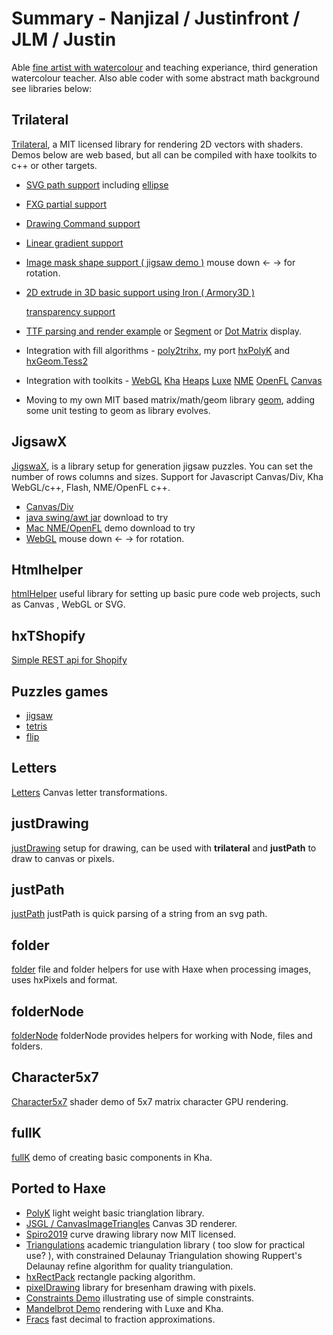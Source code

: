 # Summary - Nanjizal / Justinfront / JLM / Justin

Able [fine artist with watercolour](https://github.com/nanjizal/paintings/blob/master/index.md) and teaching experiance, third generation watercolour teacher. Also able coder with some abstract math background see libraries below:

## Trilateral

[Trilateral](https://github.com/nanjizal/Trilateral), a MIT licensed library for rendering 2D vectors with shaders.
Demos below are web based, but all can be compiled with haxe toolkits to c++ or other targets.

- [SVG path support](https://nanjizal.github.io/TrilateralBazaar/svgTest/build/html5/index.html) including [ellipse]( http://nanjizal.github.io/TrilateralBazaar/ellipticalArc/build/html5/index.html)
- [FXG partial support](https://nanjizal.github.io/TrilateralBazaar/fxgTest/build/html5/index.html)
- [Drawing Command support](https://nanjizal.github.io/TrilateralBazaar/demo/binWebGL/)
- [Linear gradient support](https://nanjizal.github.io/TrilateralBazaar/linearGradient/build/html5/index.html)
- [Image mask shape support ( jigsaw demo )](https://nanjizal.github.io/TrilateralBazaar/jigsawX/bin/) mouse down <- -> for rotation.
- [2D extrude in 3D basic support using Iron ( Armory3D )](https://nanjizal.github.io/Xperimental/trilateralIroning/bin/)

  [transparency support](https://nanjizal.github.io/transparentIron/bin/index.html)
- [TTF parsing and render example](https://nanjizal.github.io/Xperimental/hxTrueTypeTrilateral/bin/indexWebGL.html) or [Segment](https://nanjizal.github.io/TrilateralBazaar/segmentTest/build/html5/) or [Dot Matrix](https://nanjizal.github.io/TrilateralBazaar/dotMatrixTest/build/html5/index.html) display.

- Integration with fill algorithms - [poly2trihx](https://nanjizal.github.io/TrilateralBazaar/poly2trihxTest/build/html5/index.html), my port [hxPolyK](https://nanjizal.github.io/TrilateralBazaar/imageFill/build/html5/index.html) and [hxGeom.Tess2](https://nanjizal.github.io/Xperimental/svg3D/bin/index.html)

- Integration with toolkits - [WebGL](https://nanjizal.github.io/TrilateralBazaar/demo/binWebGL/)
[Kha](https://nanjizal.github.io/TrilateralBazaar/toolkitTest/build/html5/)
[Heaps](https://nanjizal.github.io/TrilateralBazaar/toolkitTest/binHeaps/)
[Luxe](https://nanjizal.github.io/TrilateralBazaar/toolkitTest/binLuxe/web/)
[NME](https://nanjizal.github.io/TrilateralBazaar/toolkitTest/binNme/jsprime/TestFlash/)
[OpenFL](https://nanjizal.github.io/TrilateralBazaar/toolkitTest/openFL/)
[Canvas](https://nanjizal.github.io/TrilateralBazaar/toolkitTest/binCanvas/?a=refresh)

- Moving to my own MIT based matrix/math/geom library [geom](https://github.com/nanjizal/geom/), adding some unit testing to geom as library evolves.

## JigsawX

[JigswaX](https://github.com/nanjizal/JigsawX), is a library setup for generation jigsaw puzzles.  You can set the number of rows columns and sizes.  Support for Javascript Canvas/Div, Kha WebGL/c++, Flash, NME/OpenFL c++.

- [Canvas/Div](https://rawgit.com/nanjizal/JigsawX/master/bin/JigsawDivtastic.html)
- [java swing/awt jar](https://github.com/nanjizal/JigsawX/blob/master/bin/JigsawxJava.jar) download to try
- [Mac NME/OpenFL](https://github.com/nanjizal/JigsawX/tree/master/bin/Jigsawx.app/Contents) demo download to try
- [WebGL](https://nanjizal.github.io/TrilateralBazaar/jigsawX/bin/) mouse down <- -> for rotation.

## Htmlhelper

[htmlHelper](https://github.com/nanjizal/htmlHelper) useful library for setting up basic pure code web projects, such as Canvas , WebGL or SVG.

## hxTShopify

[Simple REST api for Shopify](https://github.com/nanjizal/hxTShopify/)

## Puzzles games

  - [jigsaw](/README.md#JigsawX)
  - [tetris](https://github.com/nanjizal/PolyominoTriangles)
  - [flip](https://github.com/nanjizal/tryflipspin)  

## Letters
  
[Letters](https://github.com/nanjizal/Letters) Canvas letter transformations. 

## justDrawing

[justDrawing](https://github.com/nanjizal/justDrawing) setup for drawing, can be used with **trilateral** and **justPath** to draw to canvas or pixels.

## justPath

[justPath](https://github.com/nanjizal/justPath) justPath is quick parsing of a string from an svg path.

## folder

[folder](https://github.com/nanjizal/folder) file and folder helpers for use with Haxe when processing images, uses hxPixels and format.

## folderNode

[folderNode](https://github.com/nanjizal/folderNode) folderNode provides helpers for working with Node, files and folders.

## Character5x7

[Character5x7](https://github.com/nanjizal/Character5x7) shader demo of 5x7 matrix character GPU rendering.

## fullK

[fullK](https://nanjizal.github.io/fullK/bin/) demo of creating basic components in Kha.

## Ported to Haxe

- [PolyK]( https://github.com/nanjizal/hxPolyK ) light weight basic trianglation library.
- [JSGL / CanvasImageTriangles]( https://nanjizal.github.io/canvasImageTriangle/bin/index.html?update=2 ) Canvas 3D renderer.
- [Spiro2019](https://github.com/nanjizal/hxSpiro2019) curve drawing library now MIT licensed.
- [Triangulations](https://github.com/nanjizal/triangulations) academic triangulation library ( too slow for practical use? ), with constrained Delaunay Triangulation showing Ruppert's Delaunay refine algorithm for quality triangulation.
- [hxRectPack](https://github.com/nanjizal/hxRectPack2D) rectangle packing algorithm.
- [pixelDrawing](https://github.com/nanjizal/pixelDrawing/tree/master/src/pixelDrawing) library for bresenham drawing with pixels.
- [Constraints Demo](https://github.com/nanjizal/constraints) illustrating use of simple constraints.
- [Mandelbrot Demo](https://github.com/nanjizal/Mandelbrot) rendering with Luxe and Kha.
- [Fracs](https://github.com/nanjizal/fracs) fast decimal to fraction approximations.
